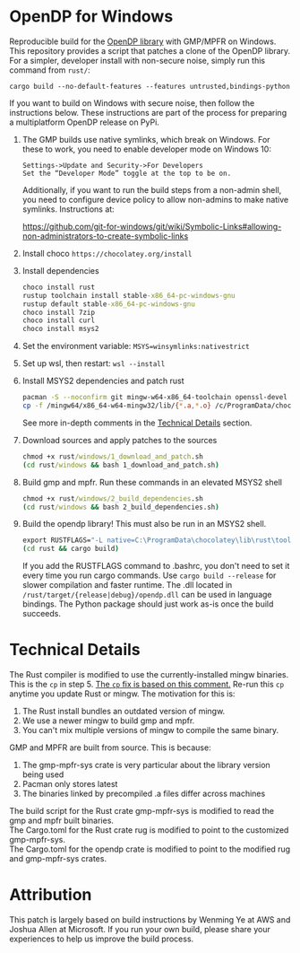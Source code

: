 # OpenDP for Windows
Reproducible build for the [OpenDP library](https://github.com/opendp/opendp) with GMP/MPFR on Windows.
This repository provides a script that patches a clone of the OpenDP library.
For a simpler, developer install with non-secure noise, simply run this command from `rust/`:

```shell
cargo build --no-default-features --features untrusted,bindings-python
```

If you want to build on Windows with secure noise, then follow the instructions below.
These instructions are part of the process for preparing a multiplatform OpenDP release on PyPi.

1. The GMP builds use native symlinks, which break on Windows. For these to work, you need to enable developer mode on Windows 10:
   ```
   Settings->Update and Security->For Developers
   Set the “Developer Mode” toggle at the top to be on.
   ```
   Additionally, if you want to run the build steps from a non-admin shell, you need to configure device policy to allow non-admins to make native symlinks.  Instructions at:    
   
   https://github.com/git-for-windows/git/wiki/Symbolic-Links#allowing-non-administrators-to-create-symbolic-links


1. Install choco `https://chocolatey.org/install`
   
1. Install dependencies
   ```cmd
   choco install rust
   rustup toolchain install stable-x86_64-pc-windows-gnu
   rustup default stable-x86_64-pc-windows-gnu
   choco install 7zip
   choco install curl
   choco install msys2
   ```
   
1. Set the environment variable:
   `MSYS=winsymlinks:nativestrict`
   
1. Set up wsl, then restart:
   `wsl --install`
   
1. Install MSYS2 dependencies and patch rust
   ```bash
   pacman -S --noconfirm git mingw-w64-x86_64-toolchain openssl-devel m4 vim diffutils make
   cp -f /mingw64/x86_64-w64-mingw32/lib/{*.a,*.o} /c/ProgramData/chocolatey/lib/rust/tools/lib/rustlib/x86_64-pc-windows-gnu/lib/self-contained
   ```
   See more in-depth comments in the [Technical Details](#technical-details) section.
   
1. Download sources and apply patches to the sources
   ```cmd
   chmod +x rust/windows/1_download_and_patch.sh
   (cd rust/windows && bash 1_download_and_patch.sh)
   ```
   
1. Build gmp and mpfr. Run these commands in an elevated MSYS2 shell
   ```cmd
   chmod +x rust/windows/2_build_dependencies.sh
   (cd rust/windows && bash 2_build_dependencies.sh)
   ```
   
1. Build the opendp library! This must also be run in an MSYS2 shell.
   ```cmd
   export RUSTFLAGS="-L native=C:\ProgramData\chocolatey\lib\rust\tools\lib\rustlib\x86_64-pc-windows-gnu\lib\self-contained"
   (cd rust && cargo build)
   ```
   If you add the RUSTFLAGS command to .bashrc, you don't need to set it every time you run cargo commands.
   Use `cargo build --release` for slower compilation and faster runtime.
   The .dll located in `/rust/target/{release|debug}/opendp.dll` can be used in language bindings.
   The Python package should just work as-is once the build succeeds.


# Technical Details
The Rust compiler is modified to use the currently-installed mingw binaries.
This is the `cp` in step 5.
[The `cp` fix is based on this comment.](https://github.com/rust-lang/rust/issues/47048#issuecomment-569225821)
Re-run this `cp` anytime you update Rust or mingw. The motivation for this is:
1. The Rust install bundles an outdated version of mingw.
2. We use a newer mingw to build gmp and mpfr.
3. You can't mix multiple versions of mingw to compile the same binary.

GMP and MPFR are built from source. This is because:
1. The gmp-mpfr-sys crate is very particular about the library version being used
2. Pacman only stores latest
3. The binaries linked by precompiled .a files differ across machines

The build script for the Rust crate gmp-mpfr-sys is modified to read the gmp and mpfr built binaries.  
The Cargo.toml for the Rust crate rug is modified to point to the customized gmp-mpfr-sys.  
The Cargo.toml for the opendp crate is modified to point to the modified rug and gmp-mpfr-sys crates.

# Attribution
This patch is largely based on build instructions by Wenming Ye at AWS and Joshua Allen at Microsoft.
If you run your own build, please share your experiences to help us improve the build process.

